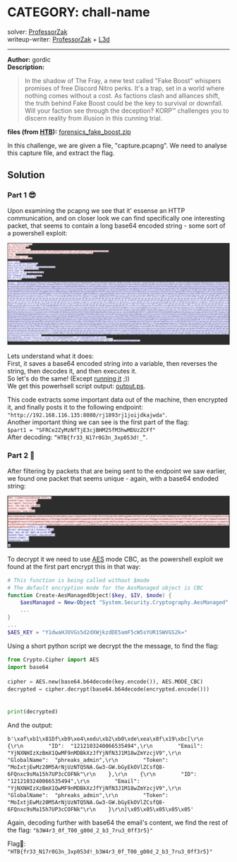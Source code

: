 
# CATEGORY: chall-name
solver: [ProfessorZak](https://github.com/ProfessorZak)  
writeup-writer: [ProfessorZak](https://github.com/ProfessorZak) + [L3d](https://github.com/imL3d)
___
**Author:** gordic  
**Description:**
> In the shadow of The Fray, a new test called "Fake Boost" whispers promises of free Discord Nitro perks. It's a trap, set in a world where nothing comes without a cost. As factions clash and alliances shift, the truth behind Fake Boost could be the key to survival or downfall. Will your faction see through the deception? KORP™ challenges you to discern reality from illusion in this cunning trial.  

**files (from [HTB](https://github.com/hackthebox/cyber-apocalypse-2024)):** [forensics_fake_boost.zip](https://github.com/hackthebox/cyber-apocalypse-2024/raw/main/forensics/%5BEasy%5D%20Fake%20Boost/release/forensics_fake_boost.zip)

In this challenge, we are given a file, "capture.pcapng". We need to analyse this capture file, and extract the flag.

## Solution


### Part 1 😎

Upon examining the pcapng we see that it' essense an HTTP communication, and on closer look we can find specifically one interesting packet, that seems to contain a long base64 encoded string - some sort of a powershell exploit:  

![screenshot1](_images/screenshot1.png)  

Lets understand what it does:  
First, it saves a base64 encoded string into a variable, then reverses the string, then decodes it, and then executes it.  
So let's do the same! (Except [running it](_images/ran.gif) ;))  
We get this powerhsell script output: [output.ps](files/output.ps1).  
  
This code extracts some important data out of the machine, then encrypted it, and finally posts it to the following endpoint: `"http://192.168.116.135:8080/rj1893rj1joijdkajwda"`.  
Another important thing we can see is the first part of the flag:  
`$part1 = "SFRCe2ZyMzNfTjE3cjBHM25fM3hwMDUzZCFf"`  
After decoding: `“HTB{fr33_N17r0G3n_3xp053d!_”`.  


### Part 2 🥂


After filtering by packets that are being sent to the endpoint we saw earlier, we found one packet that seems unique - again, with a base64 endoded string:

![screenshot2](_images/screenshot2.png)  

To decrypt it we need to use [AES](https://en.wikipedia.org/wiki/Advanced_Encryption_Standard) mode CBC, as the powershell exploit we found at the first part encrypt this in that way:  
```ps1
# This function is being called without $mode
# The default encryption mode for the AesManaged object is CBC
function Create-AesManagedObject($key, $IV, $mode) {
    $aesManaged = New-Object "System.Security.Cryptography.AesManaged"
    ...
}
...
$AES_KEY = "Y1dwaHJOVGs5d2dXWjkzdDE5amF5cW5sYUR1SWVGS2k="
```
Using a short python script we decrypt the the message, to find the flag:
```python
from Crypto.Cipher import AES
import base64

cipher = AES.new(base64.b64decode(key.encode()), AES.MODE_CBC)
decrypted = cipher.decrypt(base64.b64decode(encrypted.encode()))


print(decrypted)
```
And the output:  
```
b'\xaf\xb1\x81Df\xb9\xe4\xedu\xb2\xb0\xde\xea\x8f\x19\xbc[\r\n    {\r\n        "ID":  "1212103240066535494",\r\n        "Email":  "YjNXNHIzXzBmX1QwMF9nMDBkXzJfYjNfN3J1M18wZmYzcjV9",\r\n        "GlobalName":  "phreaks_admin",\r\n        "Token":  "MoIxtjEwMz20M5ArNjUzNTQ5NA.Gw3-GW.bGyEkOVlZCsfQ8-6FQnxc9sMa15h7UP3cCOFNk"\r\n    },\r\n    {\r\n        "ID":  "1212103240066535494",\r\n        "Email":  "YjNXNHIzXzBmX1QwMF9nMDBkXzJfYjNfN3J1M18wZmYzcjV9",\r\n        "GlobalName":  "phreaks_admin",\r\n        "Token":  "MoIxtjEwMz20M5ArNjUzNTQ5NA.Gw3-GW.bGyEkOVlZCsfQ8-6FQnxc9sMa15h7UP3cCOFNk"\r\n    }\r\n]\x05\x05\x05\x05\x05'
```
Again, decoding further with base64 the email's content, we find the rest of the flag: `"b3W4r3_0f_T00_g00d_2_b3_7ru3_0ff3r5}"`  
  
Flag🚩:  
`"HTB{fr33_N17r0G3n_3xp053d!_b3W4r3_0f_T00_g00d_2_b3_7ru3_0ff3r5}"`  